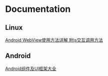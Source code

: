 # Documentation

## Linux

[Android WebView使用方法详解 附js交互调用方法](./Android%20WebView使用方法详解%20附js交互调用方法)

## Android
[Android组件及UI框架大全](./Android组件及UI框架大全)

